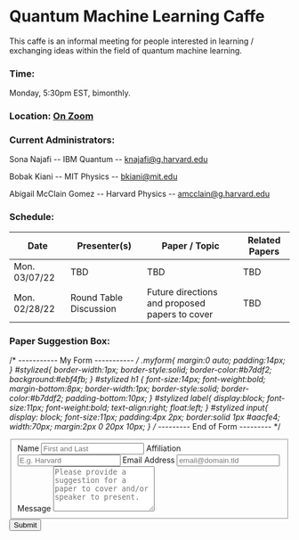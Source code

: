 # Quantum Machine Learning Caffe
This caffe is an informal meeting for people interested in learning / exchanging ideas within the field of quantum machine learning. 

### Time: 
Monday, 5:30pm EST, bimonthly. 

### Location: <a href="https://mit.zoom.us/j/91623118691"> On Zoom </a>

### Current Administrators: 
Sona Najafi -- IBM Quantum -- knajafi@g.harvard.edu

Bobak Kiani -- MIT Physics -- bkiani@mit.edu

Abigail McClain Gomez -- Harvard Physics -- amcclain@g.harvard.edu

### Schedule: 

| Date           | Presenter(s)   | Paper / Topic   | Related Papers|
| -------------- | ---------------------- | ------------------------------------------------ | -------------- | 
| Mon. 03/07/22  | TBD | TBD | TBD |
| Mon. 02/28/22  | Round Table Discussion | Future directions and proposed papers to cover   | TBD | 


### Paper Suggestion Box:

/* ----------- My Form ----------- */
.myform{
    margin:0 auto;
    padding:14px;
}
#stylized{
    border-width:1px;
    border-style:solid;
    border-color:#b7ddf2;
    background:#ebf4fb;
}
#stylized h1 {
    font-size:14px;
    font-weight:bold;
    margin-bottom:8px;
    border-width:1px;
    border-style:solid;
    border-color:#b7ddf2;
    padding-bottom:10px;
}
#stylized label{
    display:block;
    font-size:11px;
    font-weight:bold;
    text-align:right;
    float:left;
}
#stylized input{
    display: block;
    font-size:11px;
    padding:4px 2px;
    border:solid 1px #aacfe4;
    width:70px;
    margin:2px 0 20px 10px;
}
/* --------- End of Form --------- */

<div id="stylized" class="myform">
  <form id="fs-frm" name="simple-contact-form" accept-charset="utf-8" action="https://formspree.io/f/meqnkarq" method="post">
  <fieldset id="fs-frm-inputs">
    <label for="name">Name</label>
    <input type="text" name="name" id="name" placeholder="First and Last" required="">
    <label for="affiliation">Affiliation</label>
    <input type="text" name="affiliation" id="affiliation" placeholder="E.g. Harvard" required="">
    <label for="email-address">Email Address</label>
    <input type="email" name="_replyto" id="email-address" placeholder="email@domain.tld" required="">
    <label for="message">Message</label>
    <textarea rows="5" name="message" id="message" placeholder="Please provide a suggestion for a paper to cover and/or speaker to present." required=""></textarea>
    <input type="hidden" name="_subject" id="email-subject" value="Contact Form Submission">
  </fieldset>
  <input type="submit" value="Submit">
  </form>
</div>
